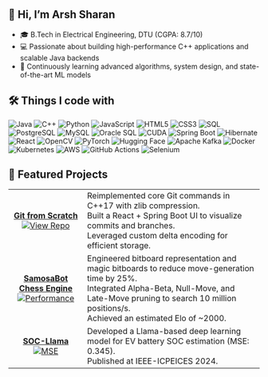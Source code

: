 <!-- About Me -->
## 👋 Hi, I’m Arsh Sharan  
- 🎓 B.Tech in Electrical Engineering, DTU (CGPA: 8.7/10)  
- 💻 Passionate about building high-performance C++ applications and scalable Java backends  
- 🌱 Continuously learning advanced algorithms, system design, and state-of-the-art ML models  

<!-- Things I code with -->
## 🛠 Things I code with  

<p>
  <img src="https://img.shields.io/badge/-Java-05122A?style=flat&logo=java" alt="Java"/> <img src="https://img.shields.io/badge/-C%2B%2B-05122A?style=flat&logo=c%2B%2B" alt="C++"/> <img src="https://img.shields.io/badge/-Python-05122A?style=flat&logo=python" alt="Python"/>  <img src="https://img.shields.io/badge/-JavaScript-05122A?style=flat&logo=javascript" alt="JavaScript"/> <img src="https://img.shields.io/badge/-HTML5-E34F26?style=flat&logo=html5" alt="HTML5"/> <img src="https://img.shields.io/badge/-CSS3-1572B6?style=flat&logo=css3" alt="CSS3"/> <img src="https://img.shields.io/badge/-SQL-4479A1?style=flat&logo=mysql" alt="SQL"/> <img src="https://img.shields.io/badge/-PostgreSQL-05122A?style=flat&logo=postgresql" alt="PostgreSQL"/> <img src="https://img.shields.io/badge/-MySQL-4479A1?style=flat&logo=mysql" alt="MySQL"/> <img src="https://img.shields.io/badge/-Oracle_SQL-000000?style=flat&logo=oracle" alt="Oracle SQL"/> <img src="https://img.shields.io/badge/-CUDA-05122A?style=flat&logo=nvidia" alt="CUDA"/> <img src="https://img.shields.io/badge/-Spring%20Boot-6DB33F?style=flat&logo=springboot" alt="Spring Boot"/> <img src="https://img.shields.io/badge/-Hibernate-05122A?style=flat&logo=hibernate" alt="Hibernate"/> <img src="https://img.shields.io/badge/-React-05122A?style=flat&logo=react" alt="React"/> <img src="https://img.shields.io/badge/-OpenCV-5C3EE8?style=flat&logo=opencv" alt="OpenCV"/> <img src="https://img.shields.io/badge/-PyTorch-EE4C2C?style=flat&logo=pytorch" alt="PyTorch"/> <img src="https://img.shields.io/badge/-Hugging%20Face-FF6C37?style=flat&logo=huggingface" alt="Hugging Face"/> <img src="https://img.shields.io/badge/-Apache%20Kafka-231F20?style=flat&logo=apachekafka" alt="Apache Kafka"/> <img src="https://img.shields.io/badge/-Docker-2496ED?style=flat&logo=docker" alt="Docker"/> <!-- Docker containers :contentReference[oaicite:18]{index=18} -->
<img src="https://img.shields.io/badge/-Kubernetes-326CE5?style=flat&logo=kubernetes" alt="Kubernetes"/> <img src="https://img.shields.io/badge/-AWS-232F3E?style=flat&logo=amazonaws" alt="AWS"/> <img src="https://img.shields.io/badge/-GitHub%20Actions-2088FF?style=flat&logo=githubactions" alt="GitHub Actions"/> <img src="https://img.shields.io/badge/-Selenium-43B02A?style=flat&logo=selenium" alt="Selenium"/> <!-- 

</p>

<!-- Featured Projects -->
## 🚀 Featured Projects  
<table>
  <tr>
    <td align="center">
      <a href="https://github.com/Arsh-2811/git-from-scratch">
        <strong>Git from Scratch</strong><br/>
        <img src="https://img.shields.io/badge/README-View-blue" alt="View Repo"/>
      </a>
    </td>
    <td>
      Reimplemented core Git commands in C++17 with zlib compression.<br/>
      Built a React + Spring Boot UI to visualize commits and branches.<br/>
      Leveraged custom delta encoding for efficient storage.
    </td>
  </tr>
  <tr>
    <td align="center">
      <a href="https://github.com/Arsh-2811/samosabot-chess-engine">
        <strong>SamosaBot Chess Engine</strong><br/>
        <img src="https://img.shields.io/badge/Perf-500k%20moves/s-blue" alt="Performance"/>
      </a>
    </td>
    <td>
      Engineered bitboard representation and magic bitboards to reduce move-generation time by 25%.<br/>
      Integrated Alpha-Beta, Null-Move, and Late-Move pruning to search 10 million positions/s.<br/>
      Achieved an estimated Elo of ~2000.
    </td>
  </tr>
  <tr>
    <td align="center">
      <a href="https://github.com/Arsh-2811/soc-llama">
        <strong>SOC-Llama</strong><br/>
        <img src="https://img.shields.io/badge/MSE-0.345-green" alt="MSE"/>
      </a>
    </td>
    <td>
      Developed a Llama-based deep learning model for EV battery SOC estimation (MSE: 0.345).<br/>
      Published at IEEE-ICPEICES 2024.
    </td>
  </tr>
</table>
